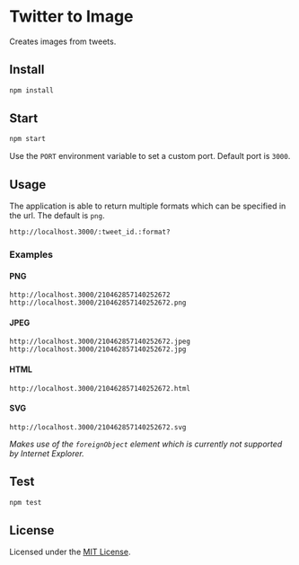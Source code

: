 # Twitter to Image

Creates images from tweets.

## Install

```bash
npm install
```

## Start

```bash
npm start
```

Use the `PORT` environment variable to set a custom port. Default port is `3000`.

## Usage

The application is able to return multiple formats which can be specified in the url. The default is `png`.

```
http://localhost.3000/:tweet_id.:format?
```

### Examples

#### PNG

```
http://localhost.3000/210462857140252672
http://localhost.3000/210462857140252672.png
```

#### JPEG

```
http://localhost.3000/210462857140252672.jpeg
http://localhost.3000/210462857140252672.jpg
```

#### HTML

```
http://localhost.3000/210462857140252672.html
```

#### SVG

```
http://localhost.3000/210462857140252672.svg
```

*Makes use of the `foreignObject` element which is currently not supported by Internet Explorer.*


## Test

```bash
npm test
```

## License

Licensed under the [MIT License](http://opensource.org/licenses/mit-license.php).